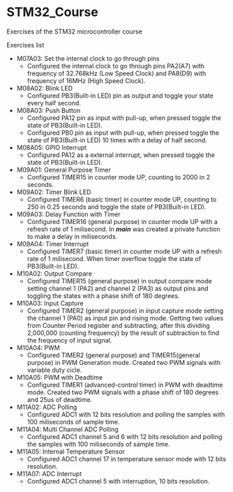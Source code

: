 # STM32_Course
Exercises of the STM32 microcontroller course

Exercises list

- M07A03: Set the internal clock to go through pins
  - Configured the internal clock to go through pins PA2(A7) with frequency of 32.768kHz (Low Speed Clock) and PA8(D9) with frequency of 16MHz (High Speed Clock).
- M08A02: Blink LED
  - Configured PB3(Built-in LED) pin as output and toggle your state every half second.
- M08A03: Push Button
  - Configured PA12 pin as input with pull-up, when pressed toggle the state of PB3(Built-in LED).
  - Configured PB0 pin as input with pull-up, when pressed toggle the state of PB3(Built-in LED) 10 times with a delay of half second.
- M08A05: GPIO Interrupt 
  - Configured PA12 as a external interrupt, when pressed toggle the state of PB3(Built-in LED).
- M09A01: General Purpose Timer
  - Configured TIMER15 in counter mode UP, counting to 2000 in 2 seconds.
- M09A02: Timer Blink LED
  - Configured TIMER6 (basic timer) in counter mode UP, counting to 250 in 0.25 seconds and toggle the state of PB3(Built-in LED).
- M09A03: Delay Function with Timer
  - Configured TIMER16 (general purpose) in counter mode UP with a refresh rate of 1 milisecond. In ***main*** was created a private function to make a delay in miliseconds.
- M09A04: Timer Interrupt
  - Configured TIMER7 (basic timer) in counter mode UP with a refresh rate of 1 milisecond. When timer overflow toggle the state of PB3(Built-in LED).
- M10A02: Output Compare
  - Configured TIMER15 (general purpose) in output compare mode setting channel 1 (PA2) and channel 2 (PA3) as output pins and toggling the states with a phase shift of 180 degrees.
- M10A03: Input Capture
  - Configured TIMER2 (general purpose) in input capture mode setting the channel 1 (PA0) as input pin and rising mode. Getting two values from Counter Period register and subtracting, after this dividing 2,000,000 (counting frequency) by the result of subtraction to find the frequency of input signal.
- M10A04: PWM
  - Configured TIMER2 (general purpose) and TIMER15(general purpose) in PWM Generation mode. Created two PWM signals with variable duty cicle.
- M10A05: PWM with Deadtime
  - Configured TIMER1 (advanced-control timer) in PWM with deadtime mode. Created two PWM signals with a phase shift of 180 degrees and 25us of deadtime.
- M11A02: ADC Polling
  - Configured ADC1 with 12 bits resolution and polling the samples with 100 miliseconds of sample time.
- M11A04: Multi Channel ADC Polling
  - Configured ADC1 channel 5 and 6 with 12 bits resolution and polling the samples with 100 miliseconds of sample time.
- M11A05: Internal Temperature Sensor
  - Configured ADC1 channel 17 in temperature sensor mode with 12 bits resolution.
- M11A07: ADC Interrupt
  - Configured ADC1 channel 5 with interruption, 10 bits resolution.